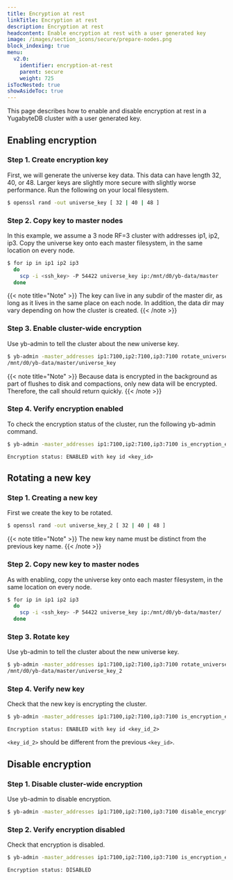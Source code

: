 ```yaml
---
title: Encryption at rest
linkTitle: Encryption at rest
description: Encryption at rest
headcontent: Enable encryption at rest with a user generated key
image: /images/section_icons/secure/prepare-nodes.png
block_indexing: true
menu:
  v2.0:
    identifier: encryption-at-rest
    parent: secure
    weight: 725
isTocNested: true
showAsideToc: true
---
```


This page describes how to enable and disable encryption at rest in a YugabyteDB cluster with a
user generated key.

## Enabling encryption

### Step 1. Create encryption key

First, we will generate the universe key data. This data can have length 32, 40, or 48. Larger keys
are slightly more secure with slightly worse performance. Run the following on your local
filesystem.

```sh
$ openssl rand -out universe_key [ 32 | 40 | 48 ]

```

### Step 2. Copy key to master nodes

In this example, we assume a 3 node RF=3 cluster with addresses ip1, ip2, ip3.
Copy the universe key onto each master filesystem, in the same location on every node.

```sh
$ for ip in ip1 ip2 ip3
  do
    scp -i <ssh_key> -P 54422 universe_key ip:/mnt/d0/yb-data/master
  done
```

{{< note title="Note" >}}
The key can live in any subdir of the master dir, as long as it lives in the same place on each
node. In addition, the data dir may vary depending on how the cluster is created.
{{< /note >}}


### Step 3. Enable cluster-wide encryption

Use yb-admin to tell the cluster about the new universe key.

```sh
$ yb-admin -master_addresses ip1:7100,ip2:7100,ip3:7100 rotate_universe_key
/mnt/d0/yb-data/master/universe_key
```

{{< note title="Note" >}}
Because data is encrypted in the background as part of flushes to disk and compactions, only new
data will be encrypted. Therefore, the call should return quickly.
{{< /note >}}

### Step 4. Verify encryption enabled

To check the encryption status of the cluster, run the following yb-admin command.

```sh
$ yb-admin -master_addresses ip1:7100,ip2:7100,ip3:7100 is_encryption_enabled
```

```
Encryption status: ENABLED with key id <key_id>
```

## Rotating a new key

### Step 1. Creating a new key

First we create the key to be rotated.

```sh
$ openssl rand -out universe_key_2 [ 32 | 40 | 48 ]

```

{{< note title="Note" >}}
The new key name must be distinct from the previous key name.
{{< /note >}}

### Step 2. Copy new key to master nodes

As with enabling, copy the universe key onto each master filesystem,
in the same location on every node.

```sh
$ for ip in ip1 ip2 ip3
  do
    scp -i <ssh_key> -P 54422 universe_key ip:/mnt/d0/yb-data/master/
  done
```

### Step 3. Rotate key

Use yb-admin to tell the cluster about the new universe key.

```sh
$ yb-admin -master_addresses ip1:7100,ip2:7100,ip3:7100 rotate_universe_key
/mnt/d0/yb-data/master/universe_key_2
```

### Step 4. Verify new key

Check that the new key is encrypting the cluster.

```sh
$ yb-admin -master_addresses ip1:7100,ip2:7100,ip3:7100 is_encryption_enabled
```

```
Encryption status: ENABLED with key id <key_id_2>
```

`<key_id_2>` should be different from the previous `<key_id>`.

## Disable encryption

### Step 1. Disable cluster-wide encryption

Use yb-admin to disable encryption.

```sh
$ yb-admin -master_addresses ip1:7100,ip2:7100,ip3:7100 disable_encryption
```

### Step 2. Verify encryption disabled

Check that encryption is disabled.

```sh
$ yb-admin -master_addresses ip1:7100,ip2:7100,ip3:7100 is_encryption_enabled
```

```
Encryption status: DISABLED
```
